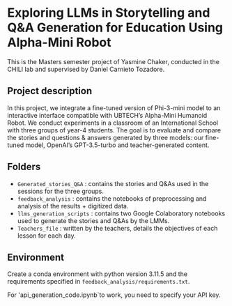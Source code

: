 # Exploring LLMs in Storytelling and Q\&A Generation for Education Using Alpha-Mini Robot

This is the Masters semester project of Yasmine Chaker, conducted in the CHILI lab and supervised by Daniel Carnieto Tozadore.

## Project description
In this project, we integrate a fine-tuned version of Phi-3-mini model to an interactive interface compatible with UBTECH’s Alpha-Mini Humanoid Robot. We conduct experiments in a classroom of an International School with three groups of year-4 students. The goal is to evaluate and compare the stories and questions & answers generated by three models: our fine-tuned model, OpenAI’s GPT-3.5-turbo and teacher-generated content.

## Folders
* `Generated_stories_Q&A` : contains the stories and Q&As used in the sessions for the three groups.
* `feedback_analysis` : contains the notebooks of preprocessing and analysis of the results + digitized data.
* `llms_generation_scripts` : contains two Google Colaboratory notebooks used to generate the stories and Q&As by the LMMs.
* `Teachers_file` : written by the teachers, details the objectives of each lesson for each day.


## Environment
Create a conda environment with python version 3.11.5 and the requirements specified in `feedback_analysis/requirements.txt`.

For 'api_generation_code.ipynb`to work, you need to specify your API key. 


